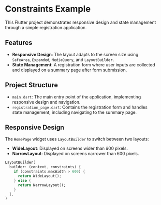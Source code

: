 # Constraints Example

This Flutter project demonstrates responsive design and state management through a simple registration application. 

## Features

- **Responsive Design**: The layout adapts to the screen size using `SafeArea`, `Expanded`, `MediaQuery`, and `LayoutBuilder`.
- **State Management**: A registration form where user inputs are collected and displayed on a summary page after form submission.

## Project Structure

- `main.dart`: The main entry point of the application, implementing responsive design and navigation.
- `registration_page.dart`: Contains the registration form and handles state management, including navigating to the summary page.

## Responsive Design

The `HomePage` widget uses `LayoutBuilder` to switch between two layouts:
- **WideLayout**: Displayed on screens wider than 600 pixels.
- **NarrowLayout**: Displayed on screens narrower than 600 pixels.

```dart
LayoutBuilder(
  builder: (context, constraints) {
    if (constraints.maxWidth > 600) {
      return WideLayout();
    } else {
      return NarrowLayout();
    }
  },
)
